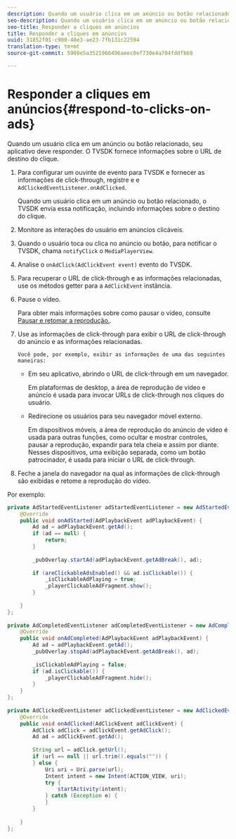 ```yaml
---
description: Quando um usuário clica em um anúncio ou botão relacionado, seu aplicativo deve responder. O TVSDK fornece informações sobre o URL de destino do clique.
seo-description: Quando um usuário clica em um anúncio ou botão relacionado, seu aplicativo deve responder. O TVSDK fornece informações sobre o URL de destino do clique.
seo-title: Responder a cliques em anúncios
title: Responder a cliques em anúncios
uuid: 31852f01-c900-48e3-ae23-7fb131c22594
translation-type: tm+mt
source-git-commit: 5908e5a3521966496aeec0ef730e4a704fddfb68

---
```



# Responder a cliques em anúncios{#respond-to-clicks-on-ads}

Quando um usuário clica em um anúncio ou botão relacionado, seu aplicativo deve responder. O TVSDK fornece informações sobre o URL de destino do clique.

1. Para configurar um ouvinte de evento para TVSDK e fornecer as informações de click-through, registre e e `AdClickedEventListener.onAdClicked`.

   Quando um usuário clica em um anúncio ou botão relacionado, o TVSDK envia essa notificação, incluindo informações sobre o destino do clique.
1. Monitore as interações do usuário em anúncios clicáveis.
1. Quando o usuário toca ou clica no anúncio ou botão, para notificar o TVSDK, chama `notifyClick` o `MediaPlayerView`.
1. Analise o `onAdClick(AdClickEvent event)` evento do TVSDK.
1. Para recuperar o URL de click-through e as informações relacionadas, use os métodos getter para a `AdClickEvent` instância.
1. Pause o vídeo.

   Para obter mais informações sobre como pausar o vídeo, consulte [Pausar e retomar a reprodução.](../../ad-insertion/clickable-ads/android-1.4-pausing-resuming-playback.md).
1. Use as informações de click-through para exibir o URL de click-through do anúncio e as informações relacionadas.

       Você pode, por exemplo, exibir as informações de uma das seguintes maneiras:
   
   * Em seu aplicativo, abrindo o URL de click-through em um navegador.

      Em plataformas de desktop, a área de reprodução de vídeo e anúncio é usada para invocar URLs de click-through nos cliques do usuário.
   * Redirecione os usuários para seu navegador móvel externo.

      Em dispositivos móveis, a área de reprodução do anúncio de vídeo é usada para outras funções, como ocultar e mostrar controles, pausar a reprodução, expandir para tela cheia e assim por diante. Nesses dispositivos, uma exibição separada, como um botão patrocinador, é usada para iniciar o URL de click-through.

1. Feche a janela do navegador na qual as informações de click-through são exibidas e retome a reprodução do vídeo.

<!--<a id="example_2D93228E510D438C8AB5559897817A47"></a>-->

Por exemplo:

```java
private AdStartedEventListener adStartedEventListener = new AdStartedEventListener() { 
    @Override 
    public void onAdStarted(AdPlaybackEvent adPlaybackEvent) { 
        Ad ad = adPlaybackEvent.getAd(); 
        if (ad == null) { 
            return; 
        } 
 
        _pubOverlay.startAd(adPlaybackEvent.getAdBreak(), ad); 
 
        if (areClickableAdsEnabled() && ad.isClickable()) { 
            _isClickableAdPlaying = true; 
            _playerClickableAdFragment.show(); 
        } 
 
    } 
}; 
 
private AdCompletedEventListener adCompletedEventListener = new AdCompletedEventListener() { 
    @Override 
    public void onAdCompleted(AdPlaybackEvent adPlaybackEvent) { 
        Ad ad = adPlaybackEvent.getAd(); 
        _pubOverlay.stopAd(adPlaybackEvent.getAdBreak(), ad); 
 
        _isClickableAdPlaying = false; 
        if (ad.isClickable()) { 
            _playerClickableAdFragment.hide(); 
        } 
    } 
}; 
 
private AdClickedEventListener adClickedEventListener = new AdClickedEventListener() { 
    @Override 
    public void onAdClicked(AdClickEvent adClickEvent) { 
        AdClick adClick = adClickEvent.getAdClick(); 
        Ad ad = adClickEvent.getAd(); 
 
        String url = adClick.getUrl(); 
        if (url == null || url.trim().equals("")) { 
        } else { 
            Uri uri = Uri.parse(url); 
            Intent intent = new Intent(ACTION_VIEW, uri); 
            try { 
                startActivity(intent); 
            } catch (Exception e) { 
            } 
        } 
 
    } 
}; 
```

